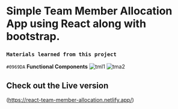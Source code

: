 # Simple Team Member Allocation App using React along with bootstrap.

### `Materials learned from this project`
 `#0969DA` __Functional Components__
![tml1](https://user-images.githubusercontent.com/89279974/187806381-3b24cc51-3942-4eb2-9d9e-0771bd0714cf.png)
![tma2](https://user-images.githubusercontent.com/89279974/187806387-02057af3-6f6a-410a-9c09-bc29224535dc.png)



## Check out the Live version

(https://react-team-member-allocation.netlify.app/)




